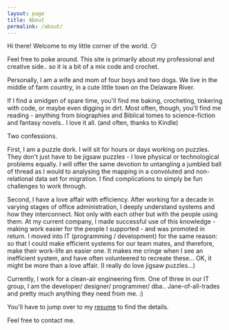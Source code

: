 ```yaml
---
layout: page
title: About
permalink: /about/
---
```


Hi there!  Welcome to my little corner of the world. :smirk:

Feel free to poke around. This site is primarily about my professional and creative side.. so it is a bit of a mix code and crochet.

Personally, I am a wife and mom of four boys and two dogs. We live in the middle of farm country, in a cute little town on the Delaware River.

If I find a smidgen of spare time, you'll find me baking, crocheting, tinkering with code, or maybe even digging in dirt. Most often, though, you'll find me reading - anything from biographies and Biblical tomes to science-fiction and fantasy novels.. I love it all. (and often, thanks to Kindle)

Two confessions.

First, I am a puzzle dork. I will sit for hours or days working on puzzles. They don't just have to be jigsaw puzzles - I love physical or technological problems equally. I will offer the same devotion to untangling a jumbled ball of thread as I would to analysing the mapping in a convoluted and non-relational data set for migration. I find complications to simply be fun challenges to work through.

Second, I have a love affair with efficiency. After working for a decade in varying stages of office administration, I deeply understand systems and how they interconnect. Not only with each other but with the people using them. At my current company, I made successful use of this knowledge - making work easier for the people I supported - and was promoted in return. I moved into IT (programming / development) for the same reason: so that I could make efficient systems for our team mates, and therefore, make their work-life an easier one. It makes me cringe when I see an inefficient system, and have often volunteered to recreate these... OK, it might be more than a love affair. (I really do love jigsaw puzzles...)

Currently, I work for a clean-air engineering firm. One of three in our IT group, I am the developer/ designer/ programmer/ dba.. Jane-of-all-trades and pretty much anything they need from me. :)

You'll have to jump over to my [resume](/resume) to find the details.

Feel free to contact me.
